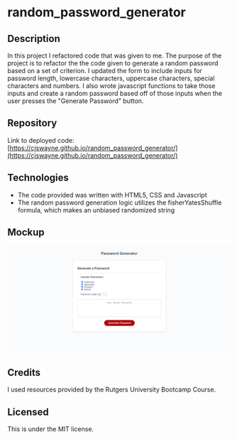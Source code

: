 # random_password_generator

## Description
In this project I refactored code that was given to me. The purpose of the project is to refactor the the code given to generate a random password based on a set of criterion. I updated the form to include inputs for password length, lowercase characters, uppercase characters, special characters and numbers. I also wrote javascript functions to take those inputs and create a random password based off of those inputs when the user presses the "Generate Password" button. 

## Repository

Link to deployed code: [https://cjswayne.github.io/random_password_generator/](https://cjswayne.github.io/random_password_generator/)

## Technologies
- The code provided was written with HTML5, CSS and Javascript
- The random password generation logic utilizes the fisherYatesShuffle formula, which makes an unbiased randomized string

## Mockup
![](./assets/images/127.0.0.1_5500_.png)

## Credits 
I used resources provided by the Rutgers University Bootcamp Course.

## Licensed 
This is under the MIT license.